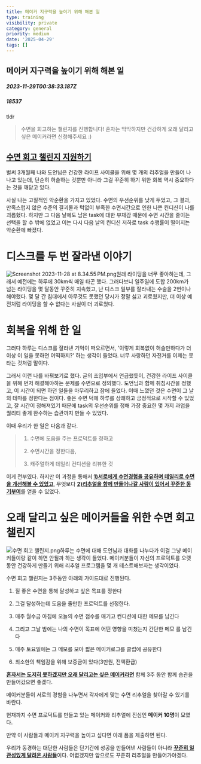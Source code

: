 ```yaml
---
title: 메이커 지구력을 높이기 위해 해본 일
type: training
visibility: private
category: general
priority: medium
date: '2025-04-29'
tags: []
---
```

## 메이커 지구력을 높이기 위해 해본 일
##### 2023-11-29T00:38:33.187Z
##### 18537

<p>tldr</p><blockquote><p>수면을 회고하는 챌린지를 진행합니다! 혼자는 막막하지만 건강하게 오래 달리고 싶은 메이커라면 신청해주세요 :)</p></blockquote><h2><a target="_blank" rel="noopener noreferrer nofollow" class="text-blue-500 hover:text-blue-300 no-underline text-blue-500 hover:text-blue-300 no-underline" href="https://tally.so/r/n0eMbA">수면 회고 챌린지 지원하기</a></h2><p></p><p>벌써 3개월째 나와 도언님은 건강한 라이프 사이클을 위해 몇 개의 리추얼을 만들어 나나고 있는데, 단순히 허슬하는 것뿐만 아니라 그걸 꾸준히 하기 위한 회복 역시 중요하다는 것을 깨닫고 있다.</p><p></p><p>사실 나는 고질적인 악순환을 가지고 있었다. 수면의 우선순위를 낮게 두었고, 그 결과, 만족스럽지 않은 수준의 결괴물과 턱없이 부족한 수면시간으로 인한 나쁜 컨디션이 나를 괴롭혔다. 하지만 그 다음 날에도 남은 task에 대한 부채감 때문에 수면 시간을 줄이는 선택을 할 수 밖에 없었고 이는 다시 다음 날의 컨디션 저하로 task 수행률이 떨어지는 악순환에 빠졌다.</p><p></p><h1>디스크를 두 번 잘라낸 이야기</h1><p><img src="https://media.disquiet.io/images/makerlog/b554466a776d54639b95145b0aca666542a1976292e1d945782697ec1c3d5d2d" alt="Screenshot 2023-11-28 at 8.34.55 PM.png" title="Screenshot 2023-11-28 at 8.34.55 PM.png">원래 라이딩을 너무 좋아하는데, 그래서 예전에는 하루에 30km씩 매일 타곤 했다. 그러다보니 일주일에 도합 200km가 넘는 라이딩을 몇 달동안 꾸준히 지속했고, 난 디스크 일부를 잘라내는 수술을 2번이나 해야했다. 몇 달 간 침대에서 아무것도 못했던 당시가 정말 싫고 괴로웠지만, 더 이상 예전처럼 라이딩을 할 수 없다는 사실이 더 괴로웠다.</p><p></p><h1>회복을 위해 한 일</h1><p>그러다 하루는 디스크를 잘라낸 기억이 떠오르면서, '이렇게 회복없이 허슬만하다가 더 이상 이 일을 못하면 어떡하지?' 하는 생각이 들었다. 너무 사랑하던 자전거를 이제는 못 타는 것처럼 말이다.</p><p></p><p>그래서 이런 나를 바꿔보기로 했다. 글의 초입부에서 언급했듯이, 건강한 라이프 사이클을 위해 먼저 해결해야하는 문제를 수면으로 정의했다. 도언님과 함께 취침시간을 정했고, 이 시간이 되면 하던 일들을 마무리하고 잠에 들었다. 이때 느꼈던 것은 수면이 그 날의 테마를 정한다는 점이다. 좋은 수면 덕에 하루를 상쾌하고 긍정적으로 시작할 수 있었고, 잘 시간이 정해져있기 때문에 task의 우선순위를 정해 가장 중요한 몇 가지 과업을 퀄리티 좋게 완수하는 습관까지 만들 수 있었다.</p><p></p><p>이때 우리가 한 일은 다음과 같다.</p><blockquote><ol><li><p>수면에 도움을 주는 프로덕트를 정하고</p></li><li><p>수면시간을 정한다음,</p></li><li><p>캐주얼하게 데일리 컨디션을 리뷰한 것</p></li></ol></blockquote><p>이게 전부였다. 하지만 이 과정을 통해서 <strong><u>1)서로에게 수면경험을 공유하며 데일리로 수면을 개선해볼 수 있었고</u></strong>, 무엇보다 <strong><u>2)리추얼을 함께 만들어나갈 사람이 있어서 꾸준한 동기부여</u></strong>를 얻을 수 있었다.</p><h1></h1><h1>오래 달리고 싶은 메이커들을 위한 수면 회고 챌린지</h1><p><img src="https://media.disquiet.io/images/makerlog/e6439fd092ceaccffdd2bf85dc079aca6bb9410bbaab492c9402ccebea89c7f2" alt="수면 회고 챌린지.png" title="수면 회고 챌린지.png">하루는 수면에 대해 도언님과 대화를 나누다가 이걸 그냥 메이커들이랑 같이 하면 안될까 하는 생각이 들었다. 메이커분들이 자신의 프로덕트를 오랫동안 건강하게 만들기 위해 리추얼 프로그램을 몇 개 테스트해보자는 생각이었다.</p><p></p><p>수면 회고 챌린지는 3주동안 아래의 가이드대로 진행된다.</p><ol><li><p>질 좋은 수면을 통해 달성하고 싶은 목표를 정한다</p></li><li><p>그걸 달성하는데 도움을 줄만한 프로덕트를 선정한다.</p></li><li><p>매주 월수금 아침에 오늘의 수면 점수를 매기고 컨디션에 대한 메모를 남긴다</p></li><li><p>그리고 그날 밤에는 나의 수면이 목표에 어떤 영향을 미쳤는지 간단한 메모 를 남긴다</p></li><li><p>매주 토요일에는 그 메모를 모아 짧은 메이커로그를 클럽에 공유한다</p></li><li><p>최소한의 책임감을 위해 보증금이 있다(3만원, 전액환급)</p></li></ol><p></p><p><strong><u>혼자서는 도저히 못하겠지만 오래 달리고는 싶은 메이커라면</u></strong> 함께 3주 동안 함께 습관을 만들어갔으면 좋겠다.</p><p>메이커분들이 서로의 경험을 나누면서 각자에게 맞는 수면 리추얼을 찾아갈 수 있기를 바란다.</p><p></p><p>현재까지 수면 프로덕트를 만들고 있는 메이커와 리추얼에 진심인 <strong>메이커 10명</strong>이 모였다.</p><p>만약 이 사람들과 메이커 지구력을 높이고 싶다면 아래 폼을 제출하면 된다.</p><p></p><div class="bookmark" data="{&quot;metadata&quot;:{&quot;title&quot;:&quot;수면 회고 챌린지 지원&quot;,&quot;language&quot;:&quot;en&quot;,&quot;type&quot;:&quot;website&quot;,&quot;url&quot;:&quot;https://tally.so/r/n0eMbA&quot;,&quot;provider&quot;:&quot;Tally Forms&quot;,&quot;robots&quot;:[&quot;noindex&quot;,&quot;nofollow&quot;],&quot;twitter&quot;:&quot;@TallyForms&quot;,&quot;image&quot;:&quot;https://tally.so/images/og.jpg&quot;,&quot;icon&quot;:&quot;https://tally.so/favicon.ico&quot;}}"></div><p></p><p>우리가 동경하는 대단한 사람들은 단기간에 성공을 만들어낸 사람들이 아니라 <strong><u>꾸준히 일관성있게 달려온 사람들</u></strong>이다. 어렵겠지만 앞으로도 꾸준히 리추얼을 만들어가야겠다.</p>
